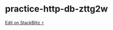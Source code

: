 # practice-http-db-zttg2w

[Edit on StackBlitz ⚡️](https://stackblitz.com/edit/practice-http-db-zttg2w)